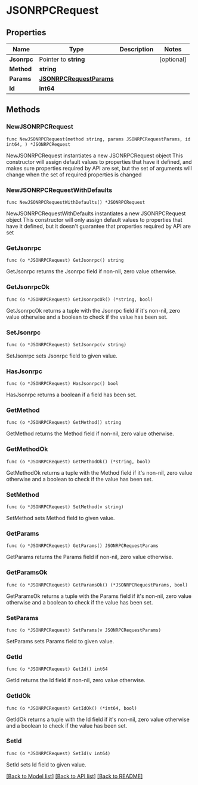 # JSONRPCRequest

## Properties

Name | Type | Description | Notes
------------ | ------------- | ------------- | -------------
**Jsonrpc** | Pointer to **string** |  | [optional] 
**Method** | **string** |  | 
**Params** | [**JSONRPCRequestParams**](JSONRPCRequestParams.md) |  | 
**Id** | **int64** |  | 

## Methods

### NewJSONRPCRequest

`func NewJSONRPCRequest(method string, params JSONRPCRequestParams, id int64, ) *JSONRPCRequest`

NewJSONRPCRequest instantiates a new JSONRPCRequest object
This constructor will assign default values to properties that have it defined,
and makes sure properties required by API are set, but the set of arguments
will change when the set of required properties is changed

### NewJSONRPCRequestWithDefaults

`func NewJSONRPCRequestWithDefaults() *JSONRPCRequest`

NewJSONRPCRequestWithDefaults instantiates a new JSONRPCRequest object
This constructor will only assign default values to properties that have it defined,
but it doesn't guarantee that properties required by API are set

### GetJsonrpc

`func (o *JSONRPCRequest) GetJsonrpc() string`

GetJsonrpc returns the Jsonrpc field if non-nil, zero value otherwise.

### GetJsonrpcOk

`func (o *JSONRPCRequest) GetJsonrpcOk() (*string, bool)`

GetJsonrpcOk returns a tuple with the Jsonrpc field if it's non-nil, zero value otherwise
and a boolean to check if the value has been set.

### SetJsonrpc

`func (o *JSONRPCRequest) SetJsonrpc(v string)`

SetJsonrpc sets Jsonrpc field to given value.

### HasJsonrpc

`func (o *JSONRPCRequest) HasJsonrpc() bool`

HasJsonrpc returns a boolean if a field has been set.

### GetMethod

`func (o *JSONRPCRequest) GetMethod() string`

GetMethod returns the Method field if non-nil, zero value otherwise.

### GetMethodOk

`func (o *JSONRPCRequest) GetMethodOk() (*string, bool)`

GetMethodOk returns a tuple with the Method field if it's non-nil, zero value otherwise
and a boolean to check if the value has been set.

### SetMethod

`func (o *JSONRPCRequest) SetMethod(v string)`

SetMethod sets Method field to given value.


### GetParams

`func (o *JSONRPCRequest) GetParams() JSONRPCRequestParams`

GetParams returns the Params field if non-nil, zero value otherwise.

### GetParamsOk

`func (o *JSONRPCRequest) GetParamsOk() (*JSONRPCRequestParams, bool)`

GetParamsOk returns a tuple with the Params field if it's non-nil, zero value otherwise
and a boolean to check if the value has been set.

### SetParams

`func (o *JSONRPCRequest) SetParams(v JSONRPCRequestParams)`

SetParams sets Params field to given value.


### GetId

`func (o *JSONRPCRequest) GetId() int64`

GetId returns the Id field if non-nil, zero value otherwise.

### GetIdOk

`func (o *JSONRPCRequest) GetIdOk() (*int64, bool)`

GetIdOk returns a tuple with the Id field if it's non-nil, zero value otherwise
and a boolean to check if the value has been set.

### SetId

`func (o *JSONRPCRequest) SetId(v int64)`

SetId sets Id field to given value.



[[Back to Model list]](../README.md#documentation-for-models) [[Back to API list]](../README.md#documentation-for-api-endpoints) [[Back to README]](../README.md)


